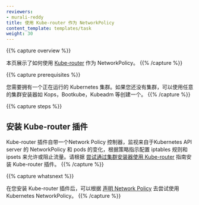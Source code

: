```yaml
---
reviewers:
- murali-reddy
title: 使用 Kube-router 作为 NetworkPolicy
content_template: templates/task
weight: 30
---
```


{{% capture overview %}}
<!-- This page shows how to use [Kube-router](https://github.com/cloudnativelabs/kube-router) for NetworkPolicy. -->
本页展示了如何使用 [Kube-router](https://github.com/cloudnativelabs/kube-router) 作为 NetworkPolicy。
{{% /capture %}}

{{% capture prerequisites %}}
<!-- You need to have a Kubernetes cluster running. If you do not already have a cluster, you can create one by using any of the cluster installers like Kops, Bootkube, Kubeadm etc. -->

您需要拥有一个正在运行的 Kubernetes 集群。如果您还没有集群，可以使用任意的集群安装器如 Kops，Bootkube，Kubeadm 等创建一个。
{{% /capture %}}

{{% capture steps %}}
<!-- ## Installing Kube-router addon
The Kube-router Addon comes with a Network Policy Controller that watches Kubernetes API server for any NetworkPolicy and pods updated and configures iptables rules and ipsets to allow or block traffic as directed by the policies. Please follow the [trying Kube-router with cluster installers](https://www.kube-router.io/docs/user-guide/#try-kube-router-with-cluster-installers) guide to install Kube-router addon. -->

## 安装 Kube-router 插件
Kube-router 插件自带一个Network Policy 控制器，监视来自于Kubernetes API server 的 NetworkPolicy 和 pods 的变化，根据策略指示配置 iptables 规则和 ipsets 来允许或阻止流量。请根据 [尝试通过集群安装器使用 Kube-router](https://www.kube-router.io/docs/user-guide/#try-kube-router-with-cluster-installers) 指南安装 Kube-router 插件。
{{% /capture %}}

{{% capture whatsnext %}}
<!-- Once you have installed the Kube-router addon, you can follow the [Declare Network Policy](/docs/tasks/administer-cluster/declare-network-policy/) to try out Kubernetes NetworkPolicy. -->
在您安装 Kube-router 插件后，可以根据 [声明 Network Policy](/docs/tasks/administer-cluster/declare-network-policy/) 去尝试使用 Kubernetes NetworkPolicy。
{{% /capture %}}

